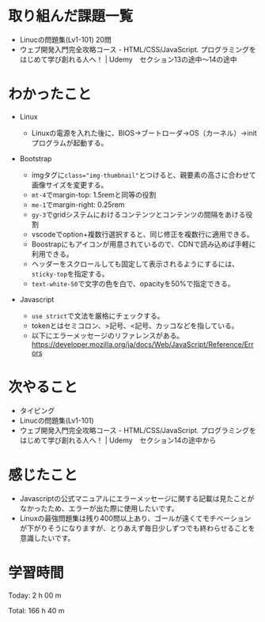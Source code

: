 # 取り組んだ課題一覧
- Linucの問題集(Lv1-101) 20問
- ウェブ開発入門完全攻略コース - HTML/CSS/JavaScript. プログラミングをはじめて学び創れる人へ！ | Udemy　セクション13の途中〜14の途中

# わかったこと

- Linux
  - Linuxの電源を入れた後に、BIOS→ブートローダ→OS（カーネル）→initプログラムが起動する。

- Bootstrap
  - imgタグに`class="img-thumbnail"`とつけると、親要素の高さに合わせて画像サイズを変更する。
  - `mt-4`でmargin-top: 1.5remと同等の役割
  - `me-1`でmargin-right: 0.25rem
  - `gy-3`でgridシステムにおけるコンテンツとコンテンツの間隔をあける役割
  - vscodeでoption+複数行選択すると、同じ修正を複数行に適用できる。
  - Boostrapにもアイコンが用意されているので、CDNで読み込めば手軽に利用できる。
  - ヘッダーをスクロールしても固定して表示されるようにするには、`sticky-top`を指定する。
  - `text-white-50`で文字の色を白で、opacityを50%で指定できる。
  
- Javascript
  - `use strict`で文法を厳格にチェックする。
  - tokenとはセミコロン、>記号、<記号、カッコなどを指している。
  - 以下にエラーメッセージのリファレンスがある。
    https://developer.mozilla.org/ja/docs/Web/JavaScript/Reference/Errors

# 次やること
- タイピング
- Linucの問題集(Lv1-101)
- ウェブ開発入門完全攻略コース - HTML/CSS/JavaScript. プログラミングをはじめて学び創れる人へ！ | Udemy　セクション14の途中から

# 感じたこと
- Javascriptの公式マニュアルにエラーメッセージに関する記載は見たことがなかったため、エラーが出た際に使用したいです。
- Linuxの最強問題集は残り400問以上あり、ゴールが遠くてモチベーションが下がりそうになりますが、とりあえず毎日少しずつでも終わらせることを意識したいです。

# 学習時間
Today: 2 h 00 m

Total: 166 h 40 m


